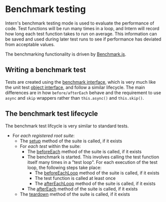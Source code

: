 # Benchmark testing

Intern's benchmark testing mode is used to evaluate the performance of code. Test functions will be run many times in a loop, and Intern will record how long each test function takes to run on average. This information can be saved and used during later test runs to see if performance has deviated from acceptable values.

The benchmarking functionality is driven by [Benchmark.js](https://benchmarkjs.com/).

## Writing a benchmark test

Tests are created using the [benchmark interface](./interfaces.md#the-benchmark-interface), which is very much like the unit test [object interface](./interfaces.md#the-object-interface), and follow a similar lifecycle. The main differences are in how `before/afterEach` behave and the requirement to use `async` and `skip` wrappers rather than `this.async()` and `this.skip()`.

## The benchmark test lifecycle

The benchmark test lifcycle is very similar to standard tests.

-   For *each registered root suite*:
    -   The [setup](./internals.md#the-suite-object) method of the suite is called, if it exists
    -   For *each test* within the suite:
        -   The [beforeEach](./internals.md#the-suite-object) method of the suite is called, if it exists
        -   The benchmark is started. This involves calling the test function itself many times in a "test loop". For each execution of the test loop, the following steps take place:
            -   The [beforeEachLoop](./internals.md#the-suite-object) method of the suite is called, if it exists
            -   The test function is called at least once
            -   The [afterEachLoop](./internals.md#the-suite-object) method of the suite is called, if it exists
        -   The [afterEach](./internals.md#the-suite-object) method of the suite is called, if it exists
    -   The [teardown](./internals.md#the-suite-object) method of the suite is called, if it exists
